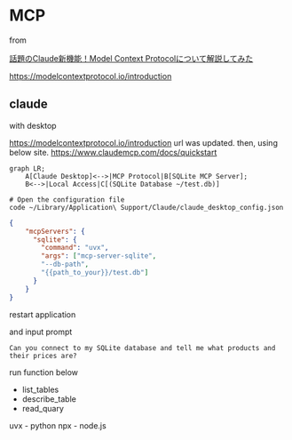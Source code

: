# MCP

from

[話題のClaude新機能！Model Context Protocolについて解説してみた](https://youtu.be/47EtOViVJ1c?si=V-g-Xw84XAFsFWuw)

<https://modelcontextprotocol.io/introduction>

## claude

with desktop

<https://modelcontextprotocol.io/introduction> url was updated. then, using below site.
<https://www.claudemcp.com/docs/quickstart>

```mermaid
graph LR;
    A[Claude Desktop]<-->|MCP Protocol|B[SQLite MCP Server];
    B<-->|Local Access|C[(SQLite Database ~/test.db)]
```

```shell
# Open the configuration file
code ~/Library/Application\ Support/Claude/claude_desktop_config.json
```

```json
{
    "mcpServers": {
      "sqlite": {
        "command": "uvx",
        "args": ["mcp-server-sqlite", 
        "--db-path", 
        "{{path_to_your}}/test.db"]
      }
    }
}
```

restart application

and input prompt

`Can you connect to my SQLite database and tell me what products and their prices are?`

run function below

- list_tables
- describe_table
- read_quary

uvx - python
npx - node.js
